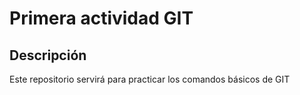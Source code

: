 # Primera actividad GIT

## Descripción
Este repositorio servirá para practicar los comandos básicos de GIT

